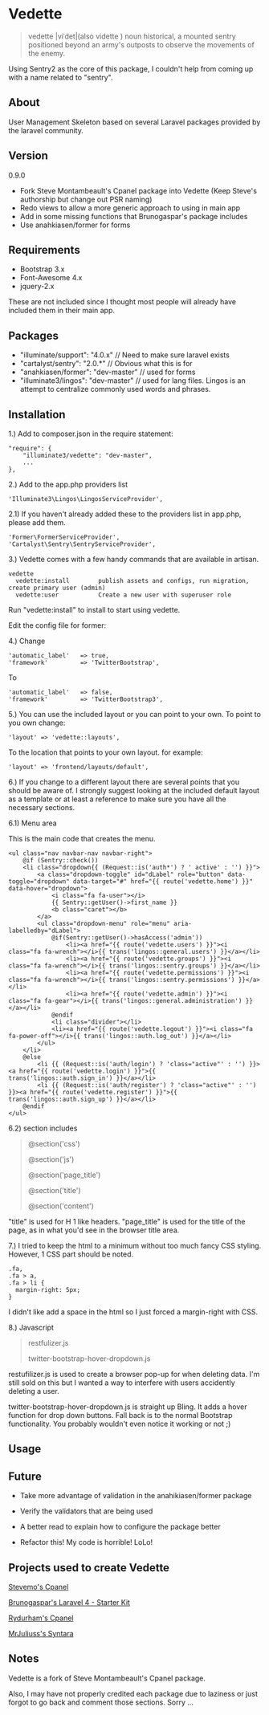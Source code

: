 Vedette
=======

> vedette |viˈdet|(also vidette )
> noun
> historical, a mounted sentry positioned beyond an army's outposts to observe the movements of the enemy.


Using Sentry2 as the core of this package, I couldn't help from coming up with a name related to "sentry".


## About
User Management Skeleton based on several Laravel packages provided by the laravel community.


## Version
0.9.0

* Fork Steve Montambeault's Cpanel package into Vedette (Keep Steve's authorship but change out PSR naming)
* Redo views to allow a more generic approach to using in main app
* Add in some missing functions that Brunogaspar's package includes
* Use anahkiasen/former for forms


## Requirements
* Bootstrap 3.x
* Font-Awesome 4.x
* jquery-2.x

These are not included since I thought most people will already have included them in their main app.


## Packages
* "illuminate/support": "4.0.x"      // Need to make sure laravel exists
* "cartalyst/sentry": "2.0.*"        // Obvious what this is for
* "anahkiasen/former": "dev-master"  // used for forms
* "illuminate3/lingos": "dev-master" // used for lang files. Lingos is an attempt to centralize commonly used words and phrases.


## Installation

1.)
Add to composer.json in the require statement:

```
"require": {
    "illuminate3/vedette": "dev-master",
    ...
},
```


2.)
Add to the app.php providers list

```
'Illuminate3\Lingos\LingosServiceProvider',
```


2.1)
If you haven't already added these to the providers list in app.php, please add them.

```
'Former\FormerServiceProvider',
'Cartalyst\Sentry\SentryServiceProvider',
```


3.)
Vedette comes with a few handy commands that are available in artisan.

```
vedette
  vedette:install        publish assets and configs, run migration, create primary user (admin)
  vedette:user           Create a new user with superuser role
```

Run "vedette:install" to install to start using vedette.

Edit the config file for former:

4.)
Change

```
'automatic_label'   => true,
'framework'         => 'TwitterBootstrap',
```

To

```
'automatic_label'   => false,
'framework'         => 'TwitterBootstrap3',
```

5.)
You can use the included layout or you can point to your own.
To point to you own change:

```
'layout' => 'vedette::layouts',
```

To the location that points to your own layout. for example:

```
'layout' => 'frontend/layouts/default',
```

6.)
If you change to a different layout there are several points that you should be aware of.
I strongly suggest looking at the included default layout as a template or at least a reference
to make sure you have all the necessary sections.

6.1)
Menu area

This is the main code that creates the menu.

```
<ul class="nav navbar-nav navbar-right">
	@if (Sentry::check())
	<li class="dropdown{{ (Request::is('auth*') ? ' active' : '') }}">
		<a class="dropdown-toggle" id="dLabel" role="button" data-toggle="dropdown" data-target="#" href="{{ route('vedette.home') }}" data-hover="dropdown">
			<i class="fa fa-user"></i>
			{{ Sentry::getUser()->first_name }}
			<b class="caret"></b>
		</a>
		<ul class="dropdown-menu" role="menu" aria-labelledby="dLabel">
			@if(Sentry::getUser()->hasAccess('admin'))
				<li><a href="{{ route('vedette.users') }}"><i class="fa fa-wrench"></i>{{ trans('lingos::general.users') }}</a></li>
				<li><a href="{{ route('vedette.groups') }}"><i class="fa fa-wrench"></i>{{ trans('lingos::sentry.groups') }}</a></li>
				<li><a href="{{ route('vedette.permissions') }}"><i class="fa fa-wrench"></i>{{ trans('lingos::sentry.permissions') }}</a></li>
				<li><a href="{{ route('vedette.admin') }}"><i class="fa fa-gear"></i>{{ trans('lingos::general.administration') }}</a></li>
			@endif
			<li class="divider"></li>
			<li><a href="{{ route('vedette.logout') }}"><i class="fa fa-power-off"></i>{{ trans('lingos::auth.log_out') }}</a></li>
		</ul>
	</li>
	@else
		<li {{ (Request::is('auth/login') ? 'class="active"' : '') }}><a href="{{ route('vedette.login') }}">{{ trans('lingos::auth.sign_in') }}</a></li>
		<li {{ (Request::is('auth/register') ? 'class="active"' : '') }}><a href="{{ route('vedette.register') }}">{{ trans('lingos::auth.sign_up') }}</a></li>
	@endif
</ul>
```

6.2)
section includes

> @section('css')
>
> @section('js')
>
> @section('page_title')
>
> @section('title')
>
> @section('content')

"title" is used for H 1 like headers.
"page_title" is used for the title of the page, as in what you'd see in the browser title area.

7.)
I tried to keep the html to a minimum without too much fancy CSS styling. However, 1 CSS part should be noted.

```
.fa,
.fa > a,
.fa > li {
  margin-right: 5px;
}
```

I didn't like add a space in the html so I just forced a margin-right with CSS.

8.)
Javascript

> restfulizer.js
>
> twitter-bootstrap-hover-dropdown.js

restufilizer.js is used to create a browser pop-up for when deleting data. I'm still sold on this but I
wanted a way to interfere with users accidently deleting a user.

twitter-bootstrap-hover-dropdown.js is straight up Bling. It adds a hover function for drop down buttons. Fall back
is to the normal Bootstrap functionality. You probably wouldn't even notice it working or not ;)


## Usage


## Future
* Take more advantage of validation in the anahikiasen/former package
* Verify the validators that are being used
* A better read to explain how to configure the package better

* Refactor this! My code is horrible! LoLo!


## Projects used to create Vedette
[Stevemo's Cpanel](https://github.com/stevemo/cpanel "Stevemo's Cpanel")

[Brunogaspar's Laravel 4 - Starter Kit](https://github.com/brunogaspar/laravel4-starter-kit "Brunogaspar's Laravel 4 - Starter Kit")

[Rydurham's Cpanel](https://github.com/rydurham/L4withSentry "Rydurham's L4withSentry")

[MrJuliuss's Syntara](https://github.com/MrJuliuss/syntara "MrJuliuss's Syntara")


## Notes
Vedette is a fork of Steve Montambeault's Cpanel package.

Also, I may have not properly credited each package due to laziness or just forgot to go back and comment those sections.
Sorry ...

